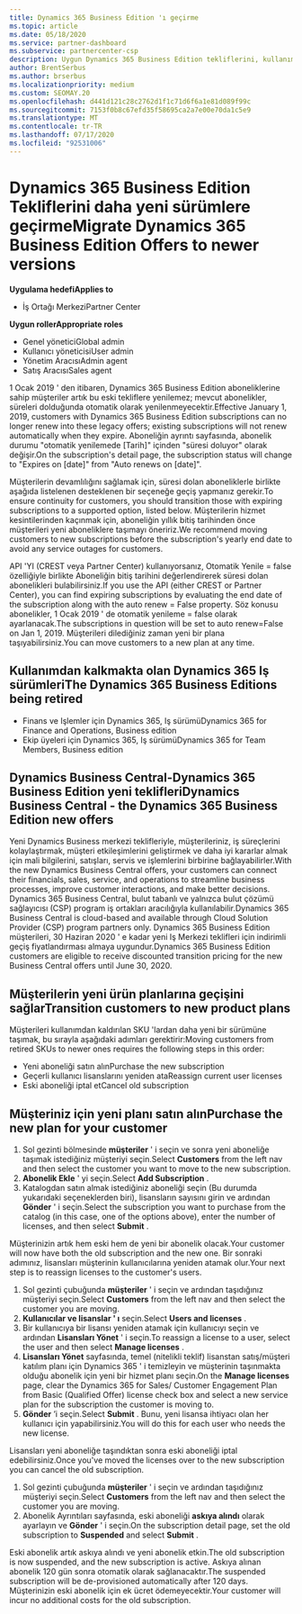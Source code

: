```yaml
---
title: Dynamics 365 Business Edition 'ı geçirme
ms.topic: article
ms.date: 05/18/2020
ms.service: partner-dashboard
ms.subservice: partnercenter-csp
description: Uygun Dynamics 365 Business Edition tekliflerini, kullanım süreleri dolmadan önce daha yeni sürümlere geçirmeyi öğrenin.
author: BrentSerbus
ms.author: brserbus
ms.localizationpriority: medium
ms.custom: SEOMAY.20
ms.openlocfilehash: d441d121c28c2762d1f1c71d6f6a1e81d089f99c
ms.sourcegitcommit: 7153f0b8c67efd35f58695ca2a7e00e70da1c5e9
ms.translationtype: MT
ms.contentlocale: tr-TR
ms.lasthandoff: 07/17/2020
ms.locfileid: "92531006"
---
```

# <a name="migrate-dynamics-365-business-edition-offers-to-newer-versions"></a><span data-ttu-id="bc314-103">Dynamics 365 Business Edition Tekliflerini daha yeni sürümlere geçirme</span><span class="sxs-lookup"><span data-stu-id="bc314-103">Migrate Dynamics 365 Business Edition Offers to newer versions</span></span>

<span data-ttu-id="bc314-104">**Uygulama hedefi**</span><span class="sxs-lookup"><span data-stu-id="bc314-104">**Applies to**</span></span>

- <span data-ttu-id="bc314-105">İş Ortağı Merkezi</span><span class="sxs-lookup"><span data-stu-id="bc314-105">Partner Center</span></span>

<span data-ttu-id="bc314-106">**Uygun roller**</span><span class="sxs-lookup"><span data-stu-id="bc314-106">**Appropriate roles**</span></span>
- <span data-ttu-id="bc314-107">Genel yönetici</span><span class="sxs-lookup"><span data-stu-id="bc314-107">Global admin</span></span>
- <span data-ttu-id="bc314-108">Kullanıcı yöneticisi</span><span class="sxs-lookup"><span data-stu-id="bc314-108">User admin</span></span>
- <span data-ttu-id="bc314-109">Yönetim Aracısı</span><span class="sxs-lookup"><span data-stu-id="bc314-109">Admin agent</span></span>
- <span data-ttu-id="bc314-110">Satış Aracısı</span><span class="sxs-lookup"><span data-stu-id="bc314-110">Sales agent</span></span>

<span data-ttu-id="bc314-111">1 Ocak 2019 ' den itibaren, Dynamics 365 Business Edition aboneliklerine sahip müşteriler artık bu eski tekliflere yenilemez; mevcut abonelikler, süreleri dolduğunda otomatik olarak yenilenmeyecektir.</span><span class="sxs-lookup"><span data-stu-id="bc314-111">Effective January 1, 2019, customers with Dynamics 365 Business Edition subscriptions can no longer renew into these legacy offers; existing subscriptions will not renew automatically when they expire.</span></span> <span data-ttu-id="bc314-112">Aboneliğin ayrıntı sayfasında, abonelik durumu "otomatik yenilemede [Tarih]" içinden "süresi doluyor" olarak değişir.</span><span class="sxs-lookup"><span data-stu-id="bc314-112">On the subscription's detail page, the subscription status will change to "Expires on [date]" from "Auto renews on [date]".</span></span>

<span data-ttu-id="bc314-113">Müşterilerin devamlılığını sağlamak için, süresi dolan aboneliklerle birlikte aşağıda listelenen desteklenen bir seçeneğe geçiş yapmanız gerekir.</span><span class="sxs-lookup"><span data-stu-id="bc314-113">To ensure continuity for customers, you should transition those with expiring subscriptions to a supported option, listed below.</span></span> <span data-ttu-id="bc314-114">Müşterilerin hizmet kesintilerinden kaçınmak için, aboneliğin yıllık bitiş tarihinden önce müşterileri yeni aboneliklere taşımayı öneririz.</span><span class="sxs-lookup"><span data-stu-id="bc314-114">We recommend moving customers to new subscriptions before the subscription's yearly end date to avoid any service outages for customers.</span></span>

<span data-ttu-id="bc314-115">API 'YI (CREST veya Partner Center) kullanıyorsanız, Otomatik Yenile = false özelliğiyle birlikte Aboneliğin bitiş tarihini değerlendirerek süresi dolan abonelikleri bulabilirsiniz.</span><span class="sxs-lookup"><span data-stu-id="bc314-115">If you use the API (either CREST or Partner Center), you can find expiring subscriptions by evaluating the end date of the subscription along with the auto renew = False property.</span></span> <span data-ttu-id="bc314-116">Söz konusu abonelikler, 1 Ocak 2019 ' de otomatik yenileme = false olarak ayarlanacak.</span><span class="sxs-lookup"><span data-stu-id="bc314-116">The subscriptions in question will be set to auto renew=False on Jan 1, 2019.</span></span> <span data-ttu-id="bc314-117">Müşterileri dilediğiniz zaman yeni bir plana taşıyabilirsiniz.</span><span class="sxs-lookup"><span data-stu-id="bc314-117">You can move customers to a new plan at any time.</span></span> 

## <a name="the-dynamics-365-business-editions-being-retired"></a><span data-ttu-id="bc314-118">Kullanımdan kalkmakta olan Dynamics 365 Iş sürümleri</span><span class="sxs-lookup"><span data-stu-id="bc314-118">The Dynamics 365 Business Editions being retired</span></span>

- <span data-ttu-id="bc314-119">Finans ve Işlemler için Dynamics 365, Iş sürümü</span><span class="sxs-lookup"><span data-stu-id="bc314-119">Dynamics 365 for Finance and Operations, Business edition</span></span>
- <span data-ttu-id="bc314-120">Ekip üyeleri için Dynamics 365, Iş sürümü</span><span class="sxs-lookup"><span data-stu-id="bc314-120">Dynamics 365 for Team Members, Business edition</span></span>

## <a name="dynamics-business-central---the-dynamics-365-business-edition-new-offers"></a><span data-ttu-id="bc314-121">Dynamics Business Central-Dynamics 365 Business Edition yeni teklifleri</span><span class="sxs-lookup"><span data-stu-id="bc314-121">Dynamics Business Central - the Dynamics 365 Business Edition new offers</span></span>

<span data-ttu-id="bc314-122">Yeni Dynamics Business merkezi teklifleriyle, müşterileriniz, iş süreçlerini kolaylaştırmak, müşteri etkileşimlerini geliştirmek ve daha iyi kararlar almak için mali bilgilerini, satışları, servis ve işlemlerini birbirine bağlayabilirler.</span><span class="sxs-lookup"><span data-stu-id="bc314-122">With the new Dynamics Business Central offers, your customers can connect their financials, sales, service, and operations to streamline business processes, improve customer interactions, and make better decisions.</span></span> <span data-ttu-id="bc314-123">Dynamics 365 Business Central, bulut tabanlı ve yalnızca bulut çözümü sağlayıcısı (CSP) program iş ortakları aracılığıyla kullanılabilir.</span><span class="sxs-lookup"><span data-stu-id="bc314-123">Dynamics 365 Business Central is cloud-based and available through Cloud Solution Provider (CSP) program partners only.</span></span>
<span data-ttu-id="bc314-124">Dynamics 365 Business Edition müşterileri, 30 Haziran 2020 ' e kadar yeni Iş Merkezi teklifleri için indirimli geçiş fiyatlandırması almaya uygundur.</span><span class="sxs-lookup"><span data-stu-id="bc314-124">Dynamics 365 Business Edition customers are eligible to receive discounted transition pricing for the new Business Central offers until June 30, 2020.</span></span>

## <a name="transition-customers-to-new-product-plans"></a><span data-ttu-id="bc314-125">Müşterilerin yeni ürün planlarına geçişini sağlar</span><span class="sxs-lookup"><span data-stu-id="bc314-125">Transition customers to new product plans</span></span>

 <span data-ttu-id="bc314-126">Müşterileri kullanımdan kaldırılan SKU 'lardan daha yeni bir sürümüne taşımak, bu sırayla aşağıdaki adımları gerektirir:</span><span class="sxs-lookup"><span data-stu-id="bc314-126">Moving customers from retired SKUs to newer ones requires the following steps in this order:</span></span>

- <span data-ttu-id="bc314-127">Yeni aboneliği satın alın</span><span class="sxs-lookup"><span data-stu-id="bc314-127">Purchase the new subscription</span></span>
- <span data-ttu-id="bc314-128">Geçerli kullanıcı lisanslarını yeniden ata</span><span class="sxs-lookup"><span data-stu-id="bc314-128">Reassign current user licenses</span></span>
- <span data-ttu-id="bc314-129">Eski aboneliği iptal et</span><span class="sxs-lookup"><span data-stu-id="bc314-129">Cancel old subscription</span></span>

## <a name="purchase-the-new-plan-for-your-customer"></a><span data-ttu-id="bc314-130">Müşteriniz için yeni planı satın alın</span><span class="sxs-lookup"><span data-stu-id="bc314-130">Purchase the new plan for your customer</span></span>

1. <span data-ttu-id="bc314-131">Sol gezinti bölmesinde **müşteriler** ' i seçin ve sonra yeni aboneliğe taşımak istediğiniz müşteriyi seçin.</span><span class="sxs-lookup"><span data-stu-id="bc314-131">Select **Customers** from the left nav and then select the customer you want to move to the new subscription.</span></span>
2. <span data-ttu-id="bc314-132">**Abonelik Ekle** ' yi seçin.</span><span class="sxs-lookup"><span data-stu-id="bc314-132">Select **Add Subscription** .</span></span>
3. <span data-ttu-id="bc314-133">Katalogdan satın almak istediğiniz aboneliği seçin (Bu durumda yukarıdaki seçeneklerden biri), lisansların sayısını girin ve ardından **Gönder** ' i seçin.</span><span class="sxs-lookup"><span data-stu-id="bc314-133">Select the subscription you want to purchase from the catalog (in this case, one of the options above), enter the number of licenses, and then select **Submit** .</span></span> 

<span data-ttu-id="bc314-134">Müşterinizin artık hem eski hem de yeni bir abonelik olacak.</span><span class="sxs-lookup"><span data-stu-id="bc314-134">Your customer will now have both the old subscription and the new one.</span></span> <span data-ttu-id="bc314-135">Bir sonraki adımınız, lisansları müşterinin kullanıcılarına yeniden atamak olur.</span><span class="sxs-lookup"><span data-stu-id="bc314-135">Your next step is to reassign licenses to the customer's users.</span></span>

1. <span data-ttu-id="bc314-136">Sol gezinti çubuğunda **müşteriler** ' i seçin ve ardından taşıdığınız müşteriyi seçin.</span><span class="sxs-lookup"><span data-stu-id="bc314-136">Select **Customers** from the left nav and then select the customer you are moving.</span></span>
2. <span data-ttu-id="bc314-137">**Kullanıcılar ve lisanslar ' ı** seçin.</span><span class="sxs-lookup"><span data-stu-id="bc314-137">Select **Users and licenses** .</span></span>
3. <span data-ttu-id="bc314-138">Bir kullanıcıya bir lisansı yeniden atamak için kullanıcıyı seçin ve ardından **Lisansları Yönet** ' i seçin.</span><span class="sxs-lookup"><span data-stu-id="bc314-138">To reassign a license to a user, select the user and then select **Manage licenses** .</span></span> 
4. <span data-ttu-id="bc314-139">**Lisansları Yönet** sayfasında, temel (nitelikli teklif) lisanstan satış/müşteri katılım planı için Dynamics 365 ' i temizleyin ve müşterinin taşınmakta olduğu abonelik için yeni bir hizmet planı seçin.</span><span class="sxs-lookup"><span data-stu-id="bc314-139">On the **Manage licenses** page, clear the Dynamics 365 for Sales/ Customer Engagement Plan from Basic (Qualified Offer) license check box and select a new service plan for the subscription the customer is moving to.</span></span> 
5. <span data-ttu-id="bc314-140">**Gönder** ’i seçin.</span><span class="sxs-lookup"><span data-stu-id="bc314-140">Select **Submit** .</span></span> <span data-ttu-id="bc314-141">Bunu, yeni lisansa ihtiyacı olan her kullanıcı için yapabilirsiniz.</span><span class="sxs-lookup"><span data-stu-id="bc314-141">You will do this for each user who needs the new license.</span></span> 

<span data-ttu-id="bc314-142">Lisansları yeni aboneliğe taşındıktan sonra eski aboneliği iptal edebilirsiniz.</span><span class="sxs-lookup"><span data-stu-id="bc314-142">Once you've moved the licenses over to the new subscription you can cancel the old subscription.</span></span> 

1. <span data-ttu-id="bc314-143">Sol gezinti çubuğunda **müşteriler** ' i seçin ve ardından taşıdığınız müşteriyi seçin.</span><span class="sxs-lookup"><span data-stu-id="bc314-143">Select **Customers** from the left nav and then select the customer you are moving.</span></span>
2. <span data-ttu-id="bc314-144">Abonelik Ayrıntıları sayfasında, eski aboneliği **askıya alındı** olarak ayarlayın ve **Gönder** ' i seçin.</span><span class="sxs-lookup"><span data-stu-id="bc314-144">On the subscription detail page, set the old subscription to **Suspended** and select **Submit** .</span></span>

<span data-ttu-id="bc314-145">Eski abonelik artık askıya alındı ve yeni abonelik etkin.</span><span class="sxs-lookup"><span data-stu-id="bc314-145">The old subscription is now suspended, and the new subscription is active.</span></span> <span data-ttu-id="bc314-146">Askıya alınan abonelik 120 gün sonra otomatik olarak sağlanacaktır.</span><span class="sxs-lookup"><span data-stu-id="bc314-146">The suspended subscription will be de-provisioned automatically after 120 days.</span></span> <span data-ttu-id="bc314-147">Müşterinizin eski abonelik için ek ücret ödemeyecektir.</span><span class="sxs-lookup"><span data-stu-id="bc314-147">Your customer will incur no additional costs for the old subscription.</span></span>
